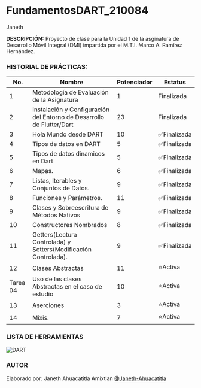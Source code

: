 # FundamentosDART_210084
Janeth 

**DESCRIPCIÓN:**
Proyecto de clase para la Unidad 1 de la asginatura de Desarrollo Móvil Integral (DMI) impartida por el M.T.I. Marco A. Ramírez Hernández.

### HISTORIAL DE PRÁCTICAS:

|No.|Nombre|Potenciador|Estatus|
|--|--|--|--|
|1|Metodología de Evaluación de la Asignatura|1|Finalizada|
|2|Instalación y Configuración del Entorno de Desarrollo de Flutter/Dart|23|Finalizada|
|3|Hola Mundo desde DART|10|✅Finalizada|
|4|Tipos de datos en DART|5|✅Finalizada|
|5|Tipos de datos dinamicos en Dart|5|✅Finalizada|
|6|Mapas.|6|✅Finalizada|
|7|Listas, Iterables y Conjuntos de Datos.|9|✅Finalizada|
|8|Funciones y Parámetros.|11|✅Finalizada|
|9|Clases y Sobreescritura de Métodos Nativos|9|✅Finalizada|
|10|Constructores Nombrados|8|✅Finalizada|
|11|Getters(Lectura Controlada) y Setters(Modificación Controlada).|9|✅Finalizada|
|12|Clases Abstractas|11|⭐Activa|
|Tarea 04|Uso de las clases Abstractas en el caso de estudio|10|⭐Activa|
|13|Aserciones|3|⭐Activa|
|14|Mixis.|7|⭐Activa|



### LISTA DE HERRAMIENTAS
![DART](https://img.shields.io/badge/Dart-0175c2?style=for-the-badge&logo=dart&logoColor=white)

### AUTOR
Elaborado por: Janeth Ahuacatitla Amixtlan [@Janeth-Ahuacatitla](https://github.com/Janeth-Ahuacatitla)